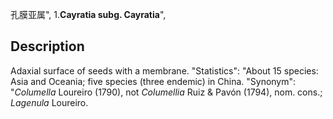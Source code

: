 孔膜亚属",
1.**Cayratia subg. Cayratia**",

## Description
Adaxial surface of seeds with a membrane.
  "Statistics": "About 15 species: Asia and Oceania; five species (three endemic) in China.
  "Synonym": "*Columella* Loureiro (1790), not *Columellia* Ruiz &amp; Pavón (1794), nom. cons.; *Lagenula* Loureiro.
